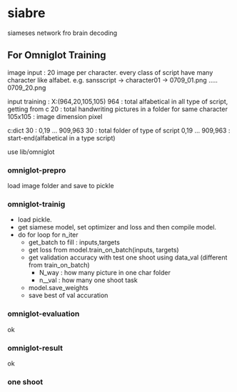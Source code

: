 # siabre
siameses network fro brain decoding

## For Omniglot Training
image input : 20 image per character. every class of script have many character like alfabet. e.g.
sansscript -> character01 -> 0709_01.png ..... 0709_20.png

input training : 
X:(964,20,105,105)
964 : total alfabetical in all type of script, getting from c
20 : total handwriting pictures in a folder for same character
105x105 : image dimension pixel

c:dict 30 : 0,19 ... 909,963
30 : total folder of type of script
0,19 ... 909,963 : start-end(alfabetical in a type script)

use lib/omniglot
### omniglot-prepro
load image folder and save to pickle 
### omniglot-trainig
* load pickle. 
* get siamese model, set optimizer and loss and then compile model.
* do for loop for n_iter
  * get_batch to fill : inputs,targets
  * get loss from model.train_on_batch(inputs, targets)
  * get validation accuracy with test one shoot using data_val (different from train_on_batch)
    * N_way : how many picture in one char folder
    * n__val : how many one shoot task
  * model.save_weights
  * save best of val accuration
### omniglot-evaluation
ok
### omniglot-result
ok

### one shoot